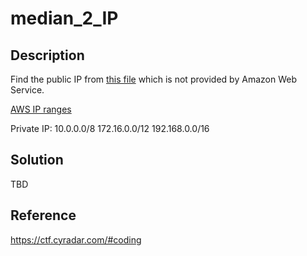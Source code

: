 # median_2_IP
## Description
Find the public IP from [this file](https://github.com/SIST-Manual/median_2_IP/blob/master/all.zip) which is not provided by Amazon Web Service.

[AWS IP ranges](https://github.com/SIST-Manual/median_2_IP/blob/master/ip-ranges.json)

Private IP: 10.0.0.0/8 172.16.0.0/12 192.168.0.0/16

## Solution
TBD

## Reference
https://ctf.cyradar.com/#coding

